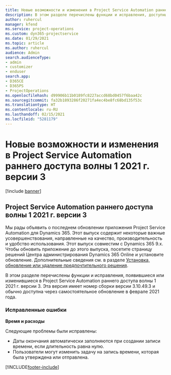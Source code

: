```yaml
---
title: Новые возможности и изменения в Project Service Automation раннего доступа волны 1 2021 г. версии 3
description: В этом разделе перечислены функции и исправления, доступные в Project Service Automation раннего доступа волны 1 2021 г. версии 3
author: ruhercul
manager: kfend
ms.service: project-operations
ms.custom: dyn365-projectservice
ms.date: 01/29/2021
ms.topic: article
ms.author: ruhercul
audience: Admin
search.audienceType:
- admin
- customizer
- enduser
search.app:
- D365CE
- D365PS
- ProjectOperations
ms.openlocfilehash: d99906b11b0189fc8227accd68bd0457f6baa42c
ms.sourcegitcommit: fa32b1893286f20271fa4ec4be8fc68bd135f53c
ms.translationtype: HT
ms.contentlocale: ru-RU
ms.lasthandoff: 02/15/2021
ms.locfileid: "5281179"
---
```

# <a name="whats-new-or-changed-in-project-service-automation-early-access-wave-1-2021-v3"></a>Новые возможности и изменения в Project Service Automation раннего доступа волны 1 2021 г. версии 3

[!include [banner](../includes/psa-now-project-operations.md)]

## <a name="project-service-automation-early-access-wave-1-2021-v3"></a>Project Service Automation раннего доступа волны 1 2021 г. версии 3

Мы рады объявить о последнем обновлении приложения Project Service Automation для Dynamics 365. Этот выпуск содержит некоторые важные усовершенствования, направленные на качество, производительность и удобство использования. Этот выпуск совместим с Dynamics 365 9.x. Чтобы обновить приложение до этого выпуска, посетите страницу решений Центра администрирования Dynamics 365 Online и установите обновление. Дополнительные сведения см. в разделе [Установка, обновление или удаление предпочтительного решения](https://docs.microsoft.com/power-platform/admin/install-remove-preferred-solution).

В этом разделе перечислены функции и исправления, появившиеся или изменившиеся в Project Service Automation раннего доступа волны 1 2021 г. версии 3. Эта версия имеет номер сборки версии 3.10.49.3 и обычно доступна через самостоятельное обновление в феврале 2021 года.


### <a name="bug-fixes"></a>Исправленные ошибки

**Время и расходы**

Следующие проблемы были исправлены:

- Даты окончания автоматически заполняются при создании записи времени, если длительность равна нулю.
- Пользователи могут изменить задачу на запись времени, которая была утверждена или отправлена.


[!INCLUDE[footer-include](../includes/footer-banner.md)]